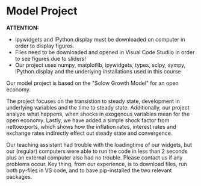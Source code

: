 # Model Project

**ATTENTION:** <br>
- ipywidgets and IPython.display must be downloaded on computer in order to display figures. <br>
- Files need to be downloaded and opened in Visual Code Studiio in order to see figures due to sliders! <br>
- Our project uses numpy, matplotlib, ipywidgets, types, scipy, sympy, IPython.display and the underlying installations used in this course <br>

Our model project is based on the "Solow Growth Model" for an open economy.

The project focuses on the transistion to steady state, development in underlying variables and the time to steady state. 
Additionally, our project analyze what happens, when shocks in exogenous variables mean for the open economy. 
Lastly, we have added a simple shock factor from nettoexports, which shows how the inflation rates, interest rates and exchange rates indirectly effect out steady state and convergence. 



Our teaching assistant had trouble with the loadingtime of our widgets, but our (regular) computers were able to run the code in less than 2 seconds plus an external computer also had no trouble. Please contact us if any problems occur. Key thing, from our experience, is to download files, run both py-files in VS code, and to have pip-installed the two relevant packages. 


